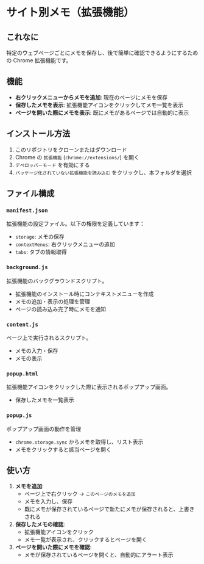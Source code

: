 # サイト別メモ（拡張機能）

## これなに

特定のウェブページごとにメモを保存し、後で簡単に確認できるようにするための Chrome 拡張機能です。

## 機能

- **右クリックメニューからメモを追加**: 現在のページにメモを保存
- **保存したメモを表示**: 拡張機能アイコンをクリックしてメモ一覧を表示
- **ページを開いた際にメモを表示**: 既にメモがあるページでは自動的に表示

## インストール方法

1. このリポジトリをクローンまたはダウンロード
2. Chrome の `拡張機能` (`chrome://extensions/`) を開く
3. `デベロッパーモード` を有効にする
4. `パッケージ化されていない拡張機能を読み込む` をクリックし、本フォルダを選択

## ファイル構成

### `manifest.json`

拡張機能の設定ファイル。以下の権限を定義しています：

- `storage`: メモの保存
- `contextMenus`: 右クリックメニューの追加
- `tabs`: タブの情報取得

### `background.js`

拡張機能のバックグラウンドスクリプト。

- 拡張機能のインストール時にコンテキストメニューを作成
- メモの追加・表示の処理を管理
- ページの読み込み完了時にメモを通知

### `content.js`

ページ上で実行されるスクリプト。

- メモの入力・保存
- メモの表示

### `popup.html`

拡張機能アイコンをクリックした際に表示されるポップアップ画面。

- 保存したメモを一覧表示

### `popup.js`

ポップアップ画面の動作を管理

- `chrome.storage.sync` からメモを取得し、リスト表示
- メモをクリックすると該当ページを開く

## 使い方

1. **メモを追加**:
   - ページ上で右クリック → `このページのメモを追加`
   - メモを入力し、保存
   - 既にメモが保存されているページで新たにメモが保存されると、上書きされる
2. **保存したメモの確認**:
   - 拡張機能アイコンをクリック
   - メモ一覧が表示され、クリックするとページを開く
3. **ページを開いた際にメモを確認**:
   - メモが保存されているページを開くと、自動的にアラート表示
